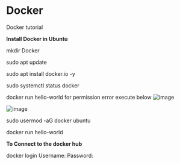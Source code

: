 # Docker
Docker tutorial

**Install Docker in Ubuntu**

mkdir Docker

sudo apt update

sudo apt install docker.io -y

sudo systemctl status docker

docker run hello-world
for permission error execute below
![image](https://github.com/AmbroseShallet/Docker/assets/155511260/e823b1ba-5eb5-4f04-868a-2be7546c46e6)

![image](https://github.com/AmbroseShallet/Docker/assets/155511260/019d7a80-c4c7-4094-a3e1-f251656ead61)


sudo usermod -aG docker ubuntu

docker run hello-world

**To Connect to the docker hub**

docker login
Username:
Password:



